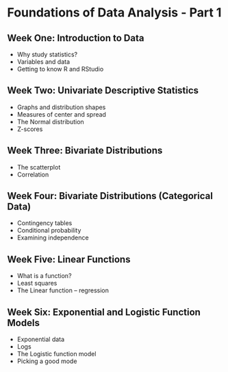 # Foundations of Data Analysis - Part 1

## Week One: Introduction to Data

- Why study statistics?
- Variables and data
- Getting to know R and RStudio

## Week Two: Univariate Descriptive Statistics

- Graphs and distribution shapes
- Measures of center and spread
- The Normal distribution
- Z-scores 

## Week Three: Bivariate Distributions

- The scatterplot
- Correlation

## Week Four: Bivariate Distributions (Categorical Data)

- Contingency tables
- Conditional probability
- Examining independence

## Week Five: Linear Functions

- What is a function?
- Least squares
- The Linear function – regression 

## Week Six: Exponential and Logistic Function Models

- Exponential data
- Logs
- The Logistic function model
- Picking a good mode


